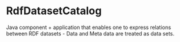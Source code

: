 RdfDatasetCatalog
=================

Java component + application that enables one to express relations between RDF datasets - Data and Meta data are treated as data sets.

